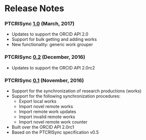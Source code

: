 Release Notes
=============

### PTCRISync [1.0](https://github.com/fccn/PTCRISync/releases/tag/v1.0) (March, 2017)

* Updates to support the ORCID API 2.0
* Support for bulk getting and adding works
* New functionality: generic work grouper

### PTCRISync [0.2](https://github.com/fccn/PTCRISync/releases/tag/v0.2) (December, 2016)

* Updates to support the ORCID API 2.0rc2

### PTCRISync [0.1](https://github.com/fccn/PTCRISync/releases/tag/v0.1) (November, 2016)

* Support for the synchronization of research productions (works)
* Support for the following synchronization procedures:
  - Export local works
  - Import novel remote works
  - Import remote work updates
  - Import invalid remote works
  - Import novel remote work counter
* Built over the ORCID API 2.0rc1
* Based on the PTCRISync specification v0.5
